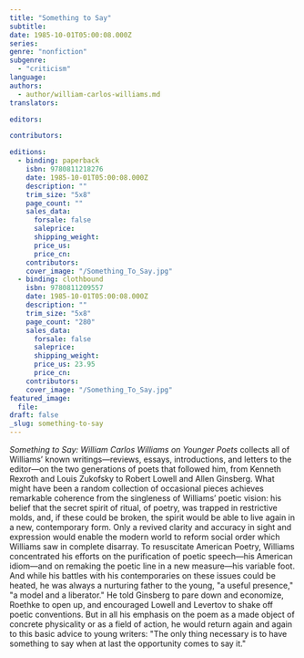 ```yaml
---
title: "Something to Say"
subtitle:
date: 1985-10-01T05:00:08.000Z
series:
genre: "nonfiction"
subgenre:
  - "criticism"
language:
authors:
  - author/william-carlos-williams.md
translators:

editors:

contributors:

editions:
  - binding: paperback
    isbn: 9780811218276
    date: 1985-10-01T05:00:08.000Z
    description: ""
    trim_size: "5x8"
    page_count: ""
    sales_data:
      forsale: false
      saleprice:
      shipping_weight:
      price_us:
      price_cn:
    contributors:
    cover_image: "/Something_To_Say.jpg"
  - binding: clothbound
    isbn: 9780811209557
    date: 1985-10-01T05:00:08.000Z
    description: ""
    trim_size: "5x8"
    page_count: "280"
    sales_data:
      forsale: false
      saleprice:
      shipping_weight:
      price_us: 23.95
      price_cn:
    contributors:
    cover_image: "/Something_To_Say.jpg"
featured_image:
  file:
draft: false
_slug: something-to-say
---
```


_Something to Say: William Carlos Williams on Younger Poets_ collects all of Williams’ known writings—reviews, essays, introductions, and letters to the editor—on the two generations of poets that followed him, from Kenneth Rexroth and Louis Zukofsky to Robert Lowell and Allen Ginsberg. What might have been a random collection of occasional pieces achieves remarkable coherence from the singleness of Williams’ poetic vision: his belief that the secret spirit of ritual, of poetry, was trapped in restrictive molds, and, if these could be broken, the spirit would be able to live again in a new, contemporary form. Only a revived clarity and accuracy in sight and expression would enable the modern world to reform social order which Williams saw in complete disarray. To resuscitate American Poetry, Williams concentrated his efforts on the purification of poetic speech—his American idiom—and on remaking the poetic line in a new measure—his variable foot. And while his battles with his contemporaries on these issues could be heated, he was always a nurturing father to the young, "a useful presence," "a model and a liberator." He told Ginsberg to pare down and economize, Roethke to open up, and encouraged Lowell and Levertov to shake off poetic conventions. But in all his emphasis on the poem as a made object of concrete physicality or as a field of action, he would return again and again to this basic advice to young writers: "The only thing necessary is to have something to say when at last the opportunity comes to say it."


